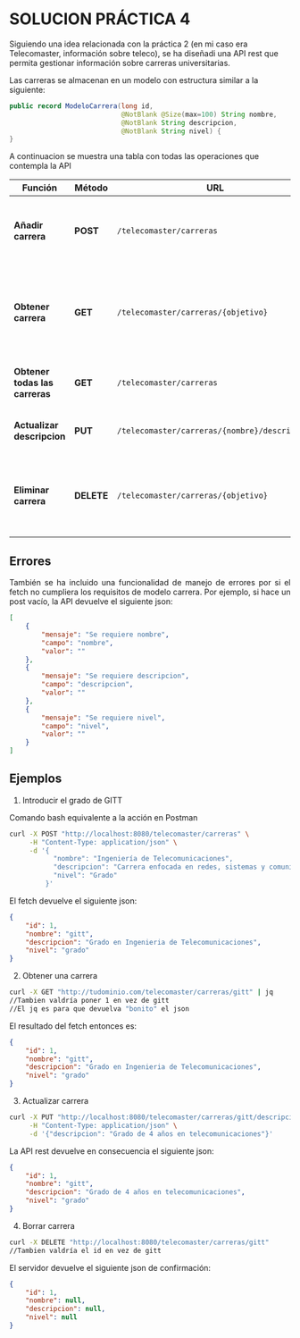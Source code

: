# SOLUCION PRÁCTICA 4
Siguiendo una idea relacionada con la práctica 2 (en mi caso era Telecomaster, información sobre teleco), se ha diseñadi una API rest que permita gestionar información sobre carreras universitarias.

Las carreras se almacenan en un modelo con estructura similar a la siguiente:
```java
public record ModeloCarrera(long id,
                            @NotBlank @Size(max=100) String nombre,
                            @NotBlank String descripcion,
                            @NotBlank String nivel) {
}
```

A continuacion se muestra una tabla con todas las operaciones que contempla la API

<div align="center">

| **Función**                     | **Método** | **URL**                                      | **Descripción**                                               |
|----------------------------------|-----------|----------------------------------------------|---------------------------------------------------------------|
| **Añadir carrera**               | **POST**  | `/telecomaster/carreras`                            | Crea una nueva carrera, deberá cumplir las restriciones de ModeloCarrera |
| **Obtener carrera**              | **GET**   | `/telecomaster/carreras/{objetivo}`         | Devuelve la información de una carrera específica según índice o nombre (cualquiera de los dos vale)           |
| **Obtener todas las carreras**   | **GET**   | `/telecomaster/carreras`                    | Devuelve la lista de todas las carreras disponibles          |
| **Actualizar descripcion**          | **PUT**   | `/telecomaster/carreras/{nombre}/descripcion`     | Actualiza la descripcion de una carrera en específico   |
| **Eliminar carrera**          | **DELETE**   | `/telecomaster/carreras/{objetivo}`     | Elimina una carrera bien buscándola por id o por nombre (ambas funcionan)   |

</div>

## Errores

<p align="justify">
También se ha incluido una funcionalidad de manejo de errores por si el fetch no cumpliera los requisitos de modelo carrera.
Por ejemplo, si hace un post vacío, la API devuelve el siguiente json:
</p>

``` json
[
    {
        "mensaje": "Se requiere nombre",
        "campo": "nombre",
        "valor": ""
    },
    {
        "mensaje": "Se requiere descripcion",
        "campo": "descripcion",
        "valor": ""
    },
    {
        "mensaje": "Se requiere nivel",
        "campo": "nivel",
        "valor": ""
    }
]
```


## Ejemplos

1. Introducir el grado de GITT

Comando bash equivalente a la acción en Postman
```sh
curl -X POST "http://localhost:8080/telecomaster/carreras" \
     -H "Content-Type: application/json" \
     -d '{
           "nombre": "Ingeniería de Telecomunicaciones",
           "descripcion": "Carrera enfocada en redes, sistemas y comunicaciones",
           "nivel": "Grado"
         }'
```
El fetch devuelve el siguiente json:
```json
{
    "id": 1,
    "nombre": "gitt",
    "descripcion": "Grado en Ingenieria de Telecomunicaciones",
    "nivel": "grado"
}
```
2. Obtener una carrera 

```sh
curl -X GET "http://tudominio.com/telecomaster/carreras/gitt" | jq
//Tambien valdría poner 1 en vez de gitt
//El jq es para que devuelva "bonito" el json
```
El resultado del fetch entonces es:

```json
{
    "id": 1,
    "nombre": "gitt",
    "descripcion": "Grado en Ingenieria de Telecomunicaciones",
    "nivel": "grado"
}
```
3. Actualizar carrera
```sh
curl -X PUT "http://localhost:8080/telecomaster/carreras/gitt/descripcion" \
     -H "Content-Type: application/json" \
     -d '{"descripcion": "Grado de 4 años en telecomunicaciones"}'
```
La API rest devuelve en consecuencia el siguiente json:
```json
{
    "id": 1,
    "nombre": "gitt",
    "descripcion": "Grado de 4 años en telecomunicaciones",
    "nivel": "grado"
}
```
4. Borrar carrera
```sh
curl -X DELETE "http://localhost:8080/telecomaster/carreras/gitt" 
//Tambien valdría el id en vez de gitt
```
El servidor devuelve el siguiente json de confirmación:
```json
{
    "id": 1,
    "nombre": null,
    "descripcion": null,
    "nivel": null
}
```

